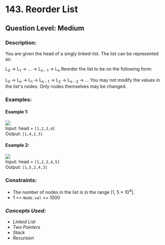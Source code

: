 # 143. Reorder List
## Question Level: Medium
### Description:
You are given the head of a singly linked-list. The list can be represented as:

L<sub>0</sub> → L<sub>1</sub> → … → L<sub>n - 1</sub> → L<sub>n</sub>
Reorder the list to be on the following form:

L<sub>0</sub> → L<sub>n</sub> → L<sub>1</sub> → L<sub>n - 1</sub> → L<sub>2</sub> → L<sub>n - 2</sub> → …
You may not modify the values in the list's nodes. Only nodes themselves may be changed.

### Examples:
#### Example 1:

<img src="https://assets.leetcode.com/uploads/2021/03/04/reorder1linked-list.jpg"><br>
Input: head = `[1,2,3,4]`  
Output: `[1,4,2,3]`  
#### Example 2:

<img src="https://assets.leetcode.com/uploads/2021/03/09/reorder2-linked-list.jpg"><br>
Input: head = `[1,2,3,4,5]`  
Output: `[1,5,2,4,3]`  

### Constraints:

- The number of nodes in the list is in the range [1, 5 * 10<sup>4</sup>].
- 1 <= `Node.val` <= 1000

### <i>Concepts Used:
- Linked List
- Two Pointers
- Stack
- Recursion </i>